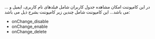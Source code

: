  در این کامپوننت امکان مشاهده جدول  کاربران شامل فیلدهای نام کاربری، ایمیل  و ...   می باشد...
 این کامپوننت شامل چندین زیر کامپوننت بشرح ذیل می باشد:
 * onChange_disable
 * onChange_enable
 * onChange_delete
